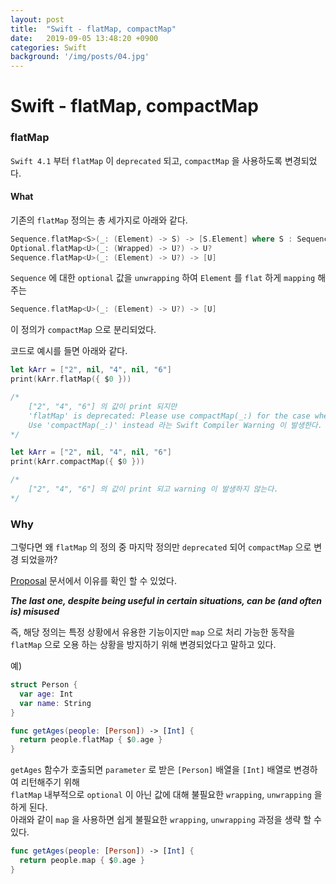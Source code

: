 ```yaml
---
layout: post
title:  "Swift - flatMap, compactMap"
date:   2019-09-05 13:48:20 +0900
categories: Swift
background: '/img/posts/04.jpg'
---
```


# Swift - flatMap, compactMap

### flatMap

`Swift 4.1` 부터 `flatMap` 이 `deprecated` 되고, `compactMap` 을 사용하도록 변경되었다.

<!-- 변경점이 무엇이며 왜 변경되었는지 -->

#### What

기존의 `flatMap` 정의는 총 세가지로 아래와 같다.

~~~Swift
Sequence.flatMap<S>(_: (Element) -> S) -> [S.Element] where S : Sequence
Optional.flatMap<U>(_: (Wrapped) -> U?) -> U?
Sequence.flatMap<U>(_: (Element) -> U?) -> [U]
~~~

`Sequence` 에 대한 `optional` 값을 `unwrapping` 하여 `Element` 를 `flat` 하게 `mapping` 해주는  
~~~Swift
Sequence.flatMap<U>(_: (Element) -> U?) -> [U]
~~~

이 정의가 `compactMap` 으로 분리되었다.  

코드로 예시를 들면 아래와 같다.

~~~Swift
let kArr = ["2", nil, "4", nil, "6"]
print(kArr.flatMap({ $0 }))

/*
    ["2", "4", "6"] 의 값이 print 되지만
    'flatMap' is deprecated: Please use compactMap(_:) for the case where closure returns an optional value
    Use 'compactMap(_:)' instead 라는 Swift Compiler Warning 이 발생한다.
*/
~~~

~~~Swift
let kArr = ["2", nil, "4", nil, "6"]
print(kArr.compactMap({ $0 }))

/*
    ["2", "4", "6"] 의 값이 print 되고 warning 이 발생하지 않는다.
*/
~~~


### Why

그렇다면 왜 `flatMap` 의 정의 중 마지막 정의만 `deprecated` 되어 `compactMap` 으로 변경 되었을까?

[Proposal](https://github.com/apple/swift-evolution/blob/master/proposals/0187-introduce-filtermap.md#motivation) 문서에서 이유를 확인 할 수 있었다.

__*The last one, despite being useful in certain situations, can be (and often is) misused*__

즉, 해당 정의는 특정 상황에서 유용한 기능이지만 `map` 으로 처리 가능한 동작을 `flatMap` 으로 오용 하는 상황을 방지하기 위해 변경되었다고 말하고 있다.

예)
~~~Swift
struct Person {
  var age: Int
  var name: String
}

func getAges(people: [Person]) -> [Int] {
  return people.flatMap { $0.age }
}
~~~

`getAges` 함수가 호출되면 `parameter` 로 받은 `[Person]` 배열을 `[Int]` 배열로 변경하여 리턴해주기 위해  
`flatMap` 내부적으로 `optional` 이 아닌 값에 대해 불필요한 `wrapping`, `unwrapping` 을 하게 된다.  
아래와 같이 `map` 을 사용하면 쉽게 불필요한 `wrapping`, `unwrapping` 과정을 생략 할 수 있다.

~~~Swift
func getAges(people: [Person]) -> [Int] {
  return people.map { $0.age }
}
~~~

<!-- flatMap 의 다른 두가지 정의에 대한 post 는 따로 작성 -->
